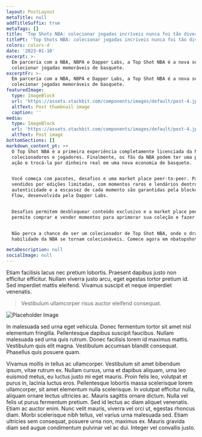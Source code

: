 ```yaml
---
layout: PostLayout
metaTitle: null
addTitleSuffix: true
metaTags: []
title: 'Top Shots NBA: colecionar jogadas incríveis nunca foi tão divertido'
titlePt: 'Top Shots NBA: colecionar jogadas incríveis nunca foi tão divertido'
colors: colors-d
date: '2023-01-10'
excerpt: >-
  Em parceria com a NBA, NBPA e Dapper Labs, a Top Shot NBA é a nova sensação em
  colecionar jogadas memoráveis de basquete.
excerptFr: >-
  Em parceria com a NBA, NBPA e Dapper Labs, a Top Shot NBA é a nova sensação em
  colecionar jogadas memoráveis de basquete.
featuredImage:
  type: ImageBlock
  url: 'https://assets.stackbit.com/components/images/default/post-4.jpeg'
  altText: Post thumbnail image
  caption: ''
media:
  type: ImageBlock
  url: 'https://assets.stackbit.com/components/images/default/post-4.jpeg'
  altText: Post image
bottomSections: []
markdown_content_pt: >+
  O Top Shot NBA é a primeira experiência completamente licenciada da NBA para
  colecionadores e jogadores. Finalmente, os fãs da NBA podem ter uma peça da
  ação e trocá-la por dinheiro real em uma nova economia de basquete.


  Você começa com pacotes, desafios e uma market place peer-to-peer. Pacotes são
  vendidos por edições limitadas, com momentos raros e lendários dentro deles. A
  autenticidade e a escassez de cada momento são garantidas pela blockchain
  Flow, desenvolvida pela Dapper Labs.


  Desafios permitem desbloquear conteúdo exclusivo e a market place peer-to-peer
  permite comprar e vender momentos para aprimorar sua coleção e fazer dinheiro.


  Não perca a chance de ser um colecionador de Top Shot NBA, onde o drama e
  habilidade da NBA se tornam colecionáveis. Comece agora em nbatopshot.com!

metaDescription: null
socialImage: null
---
```

Etiam facilisis lacus nec pretium lobortis. Praesent dapibus justo non efficitur efficitur. Nullam viverra justo arcu, eget egestas tortor pretium id. Sed imperdiet mattis eleifend. Vivamus suscipit et neque imperdiet venenatis.

> Vestibulum ullamcorper risus auctor eleifend consequat.

![Placeholder Image](https://assets.stackbit.com/components/images/default/post-4.jpeg)

In malesuada sed urna eget vehicula. Donec fermentum tortor sit amet nisl elementum fringilla. Pellentesque dapibus suscipit faucibus. Nullam malesuada sed urna quis rutrum. Donec facilisis lorem id maximus mattis. Vestibulum quis elit magna. Vestibulum accumsan blandit consequat. Phasellus quis posuere quam.

Vivamus mollis in tellus ac ullamcorper. Vestibulum sit amet bibendum ipsum, vitae rutrum ex. Nullam cursus, urna et dapibus aliquam, urna leo euismod metus, eu luctus justo mi eget mauris. Proin felis leo, volutpat et purus in, lacinia luctus eros. Pellentesque lobortis massa scelerisque lorem ullamcorper, sit amet elementum nulla scelerisque. In volutpat efficitur nulla, aliquam ornare lectus ultricies ac. Mauris sagittis ornare dictum. Nulla vel felis ut purus fermentum pretium. Sed id lectus ac diam aliquet venenatis. Etiam ac auctor enim. Nunc velit mauris, viverra vel orci ut, egestas rhoncus diam. Morbi scelerisque nibh tellus, vel varius urna malesuada sed. Etiam ultricies sem consequat, posuere urna non, maximus ex. Mauris gravida diam sed augue condimentum pulvinar vel ac dui. Integer vel convallis justo.